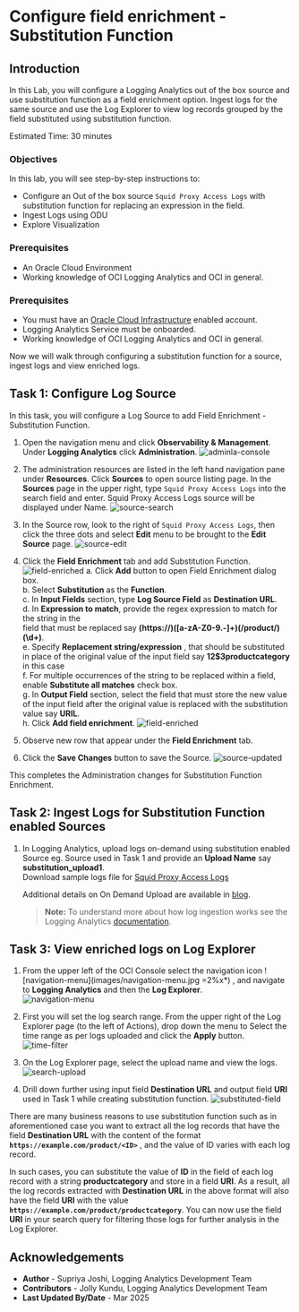 # Configure field enrichment - Substitution Function

## Introduction

In this Lab, you will configure a Logging Analytics out of the box source and use substitution function as a field enrichment option.
Ingest logs for the same source and use the Log Explorer to view log records grouped by the field substituted using substitution function.

Estimated Time: 30 minutes

### Objectives

In this lab, you will see step-by-step instructions to:

* Configure an Out of the box source  `Squid Proxy Access Logs` with substitution function for replacing an expression in the field.
* Ingest Logs using ODU
* Explore Visualization

### Prerequisites
* An Oracle Cloud Environment
* Working knowledge of OCI Logging Analytics and OCI in general.
 

### Prerequisites

* You must have an [Oracle Cloud Infrastructure](https://cloud.oracle.com/en_US/cloud-infrastructure) enabled account.
* Logging Analytics Service must be onboarded.
* Working knowledge of OCI Logging Analytics and OCI in general.


Now we will walk through configuring a substitution function for a source, ingest logs and view enriched logs.

## **Task 1:**  Configure Log Source
In this task, you will configure a Log Source to add Field Enrichment - Substitution Function.

1. Open the navigation menu and click **Observability & Management**. Under **Logging Analytics** click **Administration**.
![adminla-console](./images/oci-console-menu-la-admin.jpg " ")

2. The administration resources are listed in the left hand navigation pane under **Resources**. Click **Sources** to open source listing page. In the **Sources** page in the upper right, type `Squid Proxy Access Logs` into the search field and enter. Squid Proxy Access Logs source will be displayed under Name.
![source-search](./images/admin-source-search.jpg " ")

3. In the Source row, look to the right of `Squid Proxy Access Logs`, then click the three dots and select **Edit** menu to be brought to the **Edit Source** page.
![source-edit](./images/admin-source-edit.jpg " ")

4. Click the **Field Enrichment** tab and add Substitution Function. ![field-enriched](./images/field_enrichment.jpg " ")
      a. Click **Add** button to open Field Enrichment dialog box.</br>
      b. Select **Substitution** as the **Function**.</br>
      c. In **Input Fields** section, type **Log Source Field** as **Destination URL**.</br>
      d. In **Expression to match**, provide the regex expression to match for the string in the    
         field that must be replaced say **(https:\/\/)([a-zA-Z0-9.-]+)(\/product\/)(\d+)**.</br>
      e. Specify **Replacement string/expression** , that should be  substituted in place of the original 
         value of the input field say  **$1$2$3productcategory** in this case</br>
      f. For multiple occurrences of the string to be replaced within a field, enable **Substitute all matches** 
         check box.</br> 
      g. In **Output Field** section, select the field that must store the new value of the input field after 
         the original value is replaced with the substitution value say **URIL**.</br>
      h. Click **Add field enrichment**. 
      ![field-enriched](./images/admin-source-edit-field-enrichment.jpg " ")

5. Observe new row that appear under the **Field Enrichment** tab.

6. Click the **Save Changes** button to save the Source.
![source-updated](./images/admin-source-edit-field-enrichment-final.jpg " ")

This completes the Administration changes for Substitution Function Enrichment.

## **Task 2:**  Ingest Logs for Substitution Function enabled Sources
1. In Logging Analytics, upload logs on-demand using substitution enabled Source eg. Source used in Task 1 and provide an 
**Upload Name** say **substitution_upload1**.</br>
Download sample logs file for [Squid Proxy Access Logs](./files/squid-access.log)</br>


    Additional details on On Demand Upload are available in [blog](https://blogs.oracle.com/observability/post/use-oci-logging-analytics-on-demand-upload-to-easily-figure-out-root-cause-issues).</br>

    > **Note:** To understand more about how log ingestion works see the Logging Analytics [documentation](https://docs.oracle.com/en-us/iaas/logging-analytics/doc/ingest-logs.html).

## **Task 3:**  View enriched logs on Log Explorer
 
1. From the upper left of the OCI Console select the navigation icon  ![navigation-menu](images/navigation-menu.jpg =2%x*) ,  and navigate to **Logging Analytics** and then the **Log Explorer**.</br> 
![navigation-menu](images/logging-landing-page.jpg)

2. First you will set the log search range. From the upper right of the Log Explorer page (to the left of Actions), drop down the menu to Select the time range as per logs uploaded and click the **Apply** button.
![time-filter](./images/search-visual-time-filter.jpg " ")

3. On the Log Explorer page, select the upload name and view the logs.
![search-upload](./images/search-uploadname.jpg " ")

4. Drill down further using input field **Destination URL** and output field  **URI** used in Task 1 while creating substitution function.
![substituted-field](./images/substituted-field.jpg " ")


There are many business reasons to use substitution function such as in aforementioned case you want to extract all the log records that have the field **Destination URL** with the content of the format **`https://example.com/product/<ID>`** , and the value of ID varies with each log record. 

In such cases, you can substitute the value of **ID** in the field of each log record with a string **productcategory** and store in a field **URI**. As a result, all the log records extracted with **Destination URL** in the above format will also have the field **URI** with the value **`https://example.com/product/productcategory`**. You can now use the field **URI** in your search query for filtering those logs for further analysis in the Log Explorer.


## Acknowledgements
* **Author** - Supriya Joshi, Logging Analytics Development Team
* **Contributors** -  Jolly Kundu, Logging Analytics Development Team
* **Last Updated By/Date** - Mar 2025
